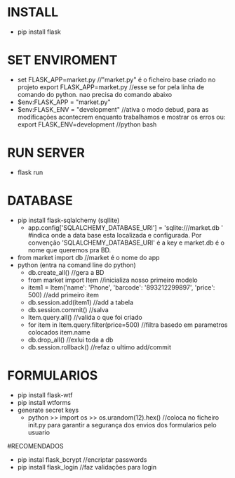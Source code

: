 # INSTALL
   * pip install flask

# SET ENVIROMENT
   * set FLASK_APP=market.py    //"market.py" é o ficheiro base criado no projeto
        export FLASK_APP=market.py  //esse se for pela linha de comando do python. nao precisa do comando abaixo
   * $env:FLASK_APP = "market.py"  
   * $env:FLASK_ENV = "development"   //ativa o modo debud, para as modificações acontecrem enquanto trabalhamos e mostrar os erros
        ou: export FLASK_ENV=development  //python bash

# RUN SERVER
   * flask run

# DATABASE

   * pip install flask-sqlalchemy (sqllite)
        - app.config['SQLALCHEMY_DATABASE_URI'] = 'sqlite:///market.db ' #indica onde a data base esta localizada e configurada. Por convenção 'SQLALCHEMY_DATABASE_URI' é a key e market.db é o nome que queremos pra BD.
   * from market import db  //market é o nome do app
   * python (entra na comand line do python)
     - db.create_all()   //gera a BD
     - from market import Item   //inicializa nosso primeiro modelo
     - item1 = Item('name': 'Phone', 'barcode': '893212299897', 'price': 500)  //add primeiro item
     - db.session.add(item1)  //add a tabela
     - db.session.commit()  //salva
     - Item.query.all()  //valida o que foi criado
     - for item in Item.query.filter(price=500)  //filtra basedo em parametros colocados
            item.name
     - db.drop_all()   //exlui toda a db
     - db.session.rollback()  //refaz o ultimo add/commit
     
# FORMULARIOS

   * pip install flask-wtf
   * pip install wtforms
   * generate secret keys 
      - python >> import os >> os.urandom(12).hex()  //coloca no ficheiro init.py para garantir a segurança dos envios dos formularios pelo usuario

#RECOMENDADOS


   * pip instal flask_bcrypt //encriptar passwords
   * pip install flask_login  //faz validações para login

